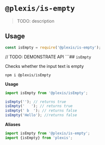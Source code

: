 # `@plexis/is-empty`

> TODO: description

## Usage

```javascript
const isEmpty = require('@plexis/is-empty');
```

// TODO: DEMONSTRATE API
```## `isEmpty`

Checks whether the input text is empty

`npm i @plexis/isEmpty`

**Usage**

```javascript
import isEmpty from '@plexis/isEmpty';

isEmpty(''); // returns true
isEmpty('   '); // returns true
isEmpty(' b  '); // returns false
isEmpty('Hello'); //returns false
```

**Aliases**

```javascript
import isEmpty from '@plexis/is-empty';
import {isEmpty} from 'plexis';
```
